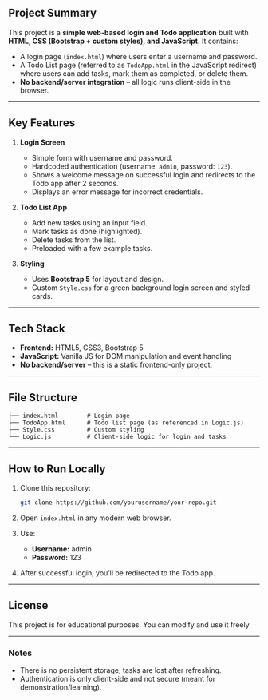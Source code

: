 ## **Project Summary**

This project is a **simple web-based login and Todo application** built with **HTML, CSS (Bootstrap + custom styles), and JavaScript**.
It contains:

* A login page (`index.html`) where users enter a username and password.
* A Todo List page (referred to as `TodoApp.html` in the JavaScript redirect) where users can add tasks, mark them as completed, or delete them.
* **No backend/server integration** – all logic runs client-side in the browser.

---

## **Key Features**

1. **Login Screen**

   * Simple form with username and password.
   * Hardcoded authentication (username: `admin`, password: `123`).
   * Shows a welcome message on successful login and redirects to the Todo app after 2 seconds.
   * Displays an error message for incorrect credentials.

2. **Todo List App**

   * Add new tasks using an input field.
   * Mark tasks as done (highlighted).
   * Delete tasks from the list.
   * Preloaded with a few example tasks.

3. **Styling**

   * Uses **Bootstrap 5** for layout and design.
   * Custom `Style.css` for a green background login screen and styled cards.

---

## **Tech Stack**

* **Frontend:** HTML5, CSS3, Bootstrap 5
* **JavaScript:** Vanilla JS for DOM manipulation and event handling
* **No backend/server** – this is a static frontend-only project.

---

## **File Structure**

```
├── index.html        # Login page
├── TodoApp.html      # Todo list page (as referenced in Logic.js)
├── Style.css         # Custom styling
└── Logic.js          # Client-side logic for login and tasks
```

---

## **How to Run Locally**

1. Clone this repository:

   ```bash
   git clone https://github.com/yourusername/your-repo.git
   ```
2. Open `index.html` in any modern web browser.
3. Use:

   * **Username:** admin
   * **Password:** 123
4. After successful login, you’ll be redirected to the Todo app.

---

## **License**

This project is for educational purposes. You can modify and use it freely.

---

### **Notes**

* There is no persistent storage; tasks are lost after refreshing.
* Authentication is only client-side and not secure (meant for demonstration/learning).

